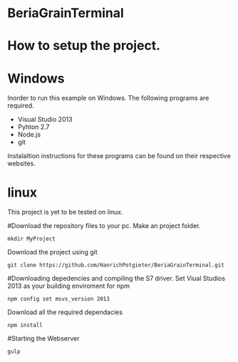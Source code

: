 # BeriaGrainTerminal
# How to setup the project.
# Windows
Inorder to run this example on Windows. The following programs are required.

- Visual Studio 2013
- Pyhton 2.7
- Node.js
- git


Instalaltion instructions for these programs can be found on their respective websites.
# linux
This project is yet to be tested on linux.

#Download the repository files to your pc.
Make an project folder.
```
mkdir MyProject
```
Download the project using git
```
git clone https://github.com/HanrichPotgieter/BeriaGrainTerminal.git
```
#Downloading depedencies and compiling the S7 driver.
Set Viual Studios 2013 as your building enviroment for npm
```
npm config set msvs_version 2013
```
Download all the required dependacies
```
npm install
```
#Starting the Webserver
```
gulp
```

